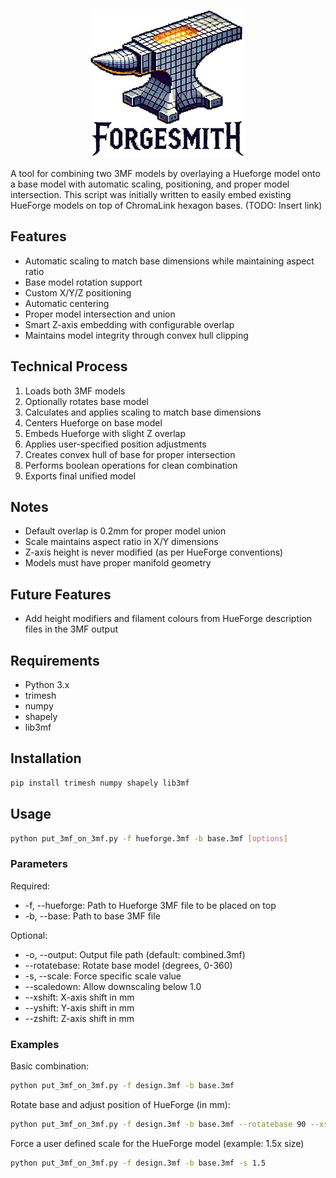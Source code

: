 <p align="center">
  <img src="img\forgesmith_logo_white_small_v2.gif" alt="ForgeSmith Logo">
</p>

A tool for combining two 3MF models by overlaying a Hueforge model onto a base model with automatic scaling, positioning, and proper model intersection.
This script was initially written to easily embed existing HueForge models on top of ChromaLink hexagon bases. (TODO: Insert link)

## Features
- Automatic scaling to match base dimensions while maintaining aspect ratio
- Base model rotation support
- Custom X/Y/Z positioning
- Automatic centering
- Proper model intersection and union
- Smart Z-axis embedding with configurable overlap
- Maintains model integrity through convex hull clipping

## Technical Process
1. Loads both 3MF models
2. Optionally rotates base model
3. Calculates and applies scaling to match base dimensions
4. Centers Hueforge on base model
5. Embeds Hueforge with slight Z overlap
6. Applies user-specified position adjustments
7. Creates convex hull of base for proper intersection
8. Performs boolean operations for clean combination
9. Exports final unified model

## Notes
- Default overlap is 0.2mm for proper model union
- Scale maintains aspect ratio in X/Y dimensions
- Z-axis height is never modified (as per HueForge conventions)
- Models must have proper manifold geometry

## Future Features
- Add height modifiers and filament colours from HueForge description files in the 3MF output

## Requirements
- Python 3.x
- trimesh
- numpy
- shapely
- lib3mf

## Installation
```bash
pip install trimesh numpy shapely lib3mf
```

## Usage
```bash
python put_3mf_on_3mf.py -f hueforge.3mf -b base.3mf [options]
```

### Parameters
Required:
- -f, --hueforge: Path to Hueforge 3MF file to be placed on top
- -b, --base: Path to base 3MF file

Optional:
- -o, --output: Output file path (default: combined.3mf)
- --rotatebase: Rotate base model (degrees, 0-360)
- -s, --scale: Force specific scale value
- --scaledown: Allow downscaling below 1.0
- --xshift: X-axis shift in mm
- --yshift: Y-axis shift in mm
- --zshift: Z-axis shift in mm

### Examples
Basic combination:
```bash
python put_3mf_on_3mf.py -f design.3mf -b base.3mf
```

Rotate base and adjust position of HueForge (in mm):
```bash
python put_3mf_on_3mf.py -f design.3mf -b base.3mf --rotatebase 90 --xshift 5 --zshift 0.5
```

Force a user defined scale for the HueForge model (example: 1.5x size)
```bash
python put_3mf_on_3mf.py -f design.3mf -b base.3mf -s 1.5
```